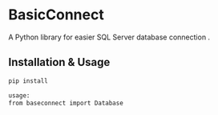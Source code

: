 # BasicConnect

A Python library for easier SQL Server database connection .

## Installation & Usage

```bash
pip install

usage: 
from baseconnect import Database
